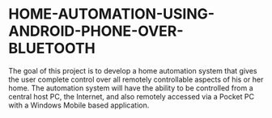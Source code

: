 # HOME-AUTOMATION-USING-ANDROID-PHONE-OVER-BLUETOOTH
The goal of this project is to develop a home automation system that gives the user complete control over all remotely controllable aspects of his or her home. The automation system will have the ability to be controlled from a central host PC, the Internet, and also remotely accessed via a Pocket PC with a Windows Mobile based application.
